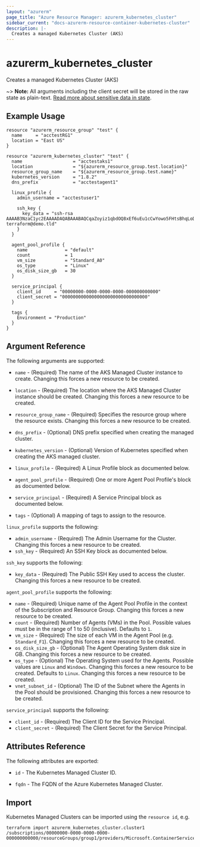 ```yaml
---
layout: "azurerm"
page_title: "Azure Resource Manager: azurerm_kubernetes_cluster"
sidebar_current: "docs-azurerm-resource-container-kubernetes-cluster"
description: |-
  Creates a managed Kubernetes Cluster (AKS)
---
```


# azurerm_kubernetes_cluster

Creates a managed Kubernetes Cluster (AKS)

~> **Note:** All arguments including the client secret will be stored in the raw state as plain-text.
[Read more about sensitive data in state](/docs/state/sensitive-data.html).


## Example Usage

```hcl
resource "azurerm_resource_group" "test" {
  name     = "acctestRG1"
  location = "East US"
}

resource "azurerm_kubernetes_cluster" "test" {
  name                   = "acctestaks1"
  location               = "${azurerm_resource_group.test.location}"
  resource_group_name    = "${azurerm_resource_group.test.name}"
  kubernetes_version     = "1.8.2"
  dns_prefix             = "acctestagent1"

  linux_profile {
    admin_username = "acctestuser1"

    ssh_key {
      key_data = "ssh-rsa AAAAB3NzaC1yc2EAAAADAQABAAABAQCqaZoyiz1qbdOQ8xEf6uEu1cCwYowo5FHtsBhqLoDnnp7KUTEBN+L2NxRIfQ781rxV6Iq5jSav6b2Q8z5KiseOlvKA/RF2wqU0UPYqQviQhLmW6THTpmrv/YkUCuzxDpsH7DUDhZcwySLKVVe0Qm3+5N2Ta6UYH3lsDf9R9wTP2K/+vAnflKebuypNlmocIvakFWoZda18FOmsOoIVXQ8HWFNCuw9ZCunMSN62QGamCe3dL5cXlkgHYv7ekJE15IA9aOJcM7e90oeTqo+7HTcWfdu0qQqPWY5ujyMw/llas8tsXY85LFqRnr3gJ02bAscjc477+X+j/gkpFoN1QEmt terraform@demo.tld"
    }
  }

  agent_pool_profile {
    name              = "default"
    count             = 1
    vm_size           = "Standard_A0"
    os_type           = "Linux"
    os_disk_size_gb   = 30
  }

  service_principal {
    client_id     = "00000000-0000-0000-0000-000000000000"
    client_secret = "00000000000000000000000000000000"
  }

  tags {
    Environment = "Production"
  }
}
```

## Argument Reference

The following arguments are supported:

* `name` - (Required) The name of the AKS Managed Cluster instance to create. Changing this forces a new resource to be created.

* `location` - (Required) The location where the AKS Managed Cluster instance should be created. Changing this forces a new resource to be created.

* `resource_group_name` - (Required) Specifies the resource group where the resource exists. Changing this forces a new resource to be created.

* `dns_prefix` - (Optional) DNS prefix specified when creating the managed cluster.

* `kubernetes_version` - (Optional) Version of Kubernetes specified when creating the AKS managed cluster.

* `linux_profile` - (Required) A Linux Profile block as documented below.

* `agent_pool_profile` - (Required) One or more Agent Pool Profile's block as documented below.

* `service_principal` - (Required) A Service Principal block as documented below.

* `tags` - (Optional) A mapping of tags to assign to the resource.

`linux_profile` supports the following:

* `admin_username` - (Required) The Admin Username for the Cluster. Changing this forces a new resource to be created.
* `ssh_key` - (Required) An SSH Key block as documented below.

`ssh_key` supports the following:

* `key_data` - (Required) The Public SSH Key used to access the cluster. Changing this forces a new resource to be created.

`agent_pool_profile` supports the following:

* `name` - (Required) Unique name of the Agent Pool Profile in the context of the Subscription and Resource Group. Changing this forces a new resource to be created.
* `count` - (Required) Number of Agents (VMs) in the Pool. Possible values must be in the range of 1 to 50 (inclusive). Defaults to `1`.
* `vm_size` - (Required) The size of each VM in the Agent Pool (e.g. `Standard_F1`). Changing this forces a new resource to be created.
* `os_disk_size_gb` - (Optional) The Agent Operating System disk size in GB. Changing this forces a new resource to be created.
* `os_type` - (Optional) The Operating System used for the Agents. Possible values are `Linux` and `Windows`.  Changing this forces a new resource to be created. Defaults to `Linux`. Changing this forces a new resource to be created.
* `vnet_subnet_id` - (Optional) The ID of the Subnet where the Agents in the Pool should be provisioned. Changing this forces a new resource to be created.

`service_principal` supports the following:

* `client_id` - (Required) The Client ID for the Service Principal.
* `client_secret` - (Required) The Client Secret for the Service Principal.

## Attributes Reference

The following attributes are exported:

* `id` - The Kubernetes Managed Cluster ID.

* `fqdn` - The FQDN of the Azure Kubernetes Managed Cluster.

## Import

Kubernetes Managed Clusters can be imported using the `resource id`, e.g.

```shell
terraform import azurerm_kubernetes_cluster.cluster1 /subscriptions/00000000-0000-0000-0000-000000000000/resourceGroups/group1/providers/Microsoft.ContainerService/managedClusters/cluster1
```
